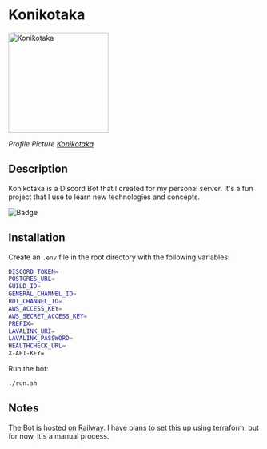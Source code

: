 # Konikotaka

<a href="https://i.gyazo.com/c36def619eb3fe22b2fa6777c150113e.png"><img src="https://i.gyazo.com/c36def619eb3fe22b2fa6777c150113e.png" alt="Konikotaka" width="200"/></a>

_Profile Picture [Konikotaka](https://youtu.be/Qr2LQILdXD0)_

## Description

Konikotaka is a Discord Bot that I created for my personal server. It's a fun project that I use to learn new technologies and concepts.

![Badge](https://api.checklyhq.com/v1/badges/checks/96e08efd-4a4a-41af-b2d2-2baf2c3eed3c?style=flat&theme=default)

## Installation

Create an `.env` file in the root directory with the following variables:

```bash
DISCORD_TOKEN=
POSTGRES_URL=
GUILD_ID=
GENERAL_CHANNEL_ID=
BOT_CHANNEL_ID=
AWS_ACCESS_KEY=
AWS_SECRET_ACCESS_KEY=
PREFIX=
LAVALINK_URI=
LAVALINK_PASSWORD=
HEALTHCHECK_URL=
X-API-KEY=
```

Run the bot:

```bash
./run.sh
```

## Notes

The Bot is hosted on [Railway](https://railway.app/). I have plans to set this up using terraform, but for now, it's a manual process.
